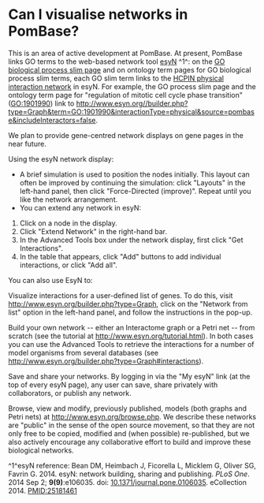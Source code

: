 # Can I visualise networks in PomBase?
<!-- pombase_categories: Tools and resources -->

This is an area of active development at PomBase. At present, PomBase
links GO terms to the web-based network tool
[esyN](http://www.esyn.org/) ^1^: on the 
[GO biological process slim page](/browse-curation/fission-yeast-bp-go-slim-terms) and on
ontology term pages for GO biological process slim terms, each GO slim
term links to the [HCPIN physical interaction network](/documentation/high-confidence-physical-interaction-network)
in esyN. For example, the GO process slim page and the ontology term page for
"regulation of mitotic cell cycle phase transition" ([GO:1901990](/term/GO:1901990)) link to
<http://www.esyn.org//builder.php?type=Graph&term=GO:1901990&interactionType=physical&source=pombase&includeInteractors=false>.

We plan to provide gene-centred network displays on gene pages in the near future.

<!--
On gene pages, we have links to gene-specific interaction networks in
esyN in the table headers of the Interactions sections:

-   The Genetic Interactions section links to all interactions centred
    on the gene and curated in BioGRID
-   The Physical interactions section has links to two datasets:
    -   All physical interactions curated in BioGRID for the gene
    -   Interactions for the gene in the PomBase [High Confidence Physical Interaction Network (HCPIN)](/documentation/high-confidence-physical-interaction-network) 

For example, the Genetic Interactions header for cdc2 links to
<http://www.esyn.org/builder.php?type=Graph&query=SPBC11B10.09&organism=4896&interactionType=genetic&source=biogrid>

-->

Using the esyN network display:

-   A brief simulation is used to position the nodes initially. This
    layout can often be improved by continuing the simulation: click
    "Layouts" in the left-hand panel, then click "Force-Directed
    (improve)". Repeat until you like the network arrangement.
-   You can extend any network in esyN:
 1.  Click on a node in the display.
 2.  Click "Extend Network" in the right-hand bar.
 3.  In the Advanced Tools box under the network display, first click
     "Get Interactions".
 4.  In the table that appears, click "Add" buttons to add individual
     interactions, or click "Add all".

You can also use EsyN to:

Visualize interactions for a user-defined list of genes. To do this,
visit <http://www.esyn.org/builder.php?type=Graph>, click on the "Network from
list" option in the left-hand panel, and follow the instructions in the
pop-up.

Build your own network -- either an Interactome graph or a Petri net --
from scratch (see the tutorial at <http://www.esyn.org/tutorial.html>).
In both cases you can use the Advanced Tools to retrieve the
interactions for a number of model organisms from several databases (see
<http://www.esyn.org/builder.php?type=Graph#interactions>).

Save and share your networks. By logging in via the "My esyN" link (at
the top of every esyN page), any user can save, share privately with
collaborators, or publish any network.

Browse, view and modify, previously published, models (both graphs and
Petri nets) at <http://www.esyn.org/browse.php>. We describe these
networks are "public" in the sense of the open source movement, so that
they are not only free to be copied, modified and (when possible)
re-published, but we also actively encourage any collaborative effort to
build and improve these biological networks.

^1^esyN reference: Bean DM, Heimbach J, Ficorella L,
Micklem G, Oliver SG, Favrin G. 2014. esyN: network building, sharing
and publishing. *PLoS One*. 2014 Sep 2; **9(9)**:e106035. doi:
[10.1371/journal.pone.0106035](http://dx.doi.org/10.1371/journal.pone.0106035).
eCollection 2014.
[PMID:25181461](http://www.ncbi.nlm.nih.gov/pubmed/?term=25181461) 

